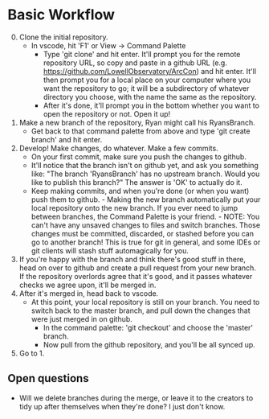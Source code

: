 # Basic Workflow

0. Clone the initial repository.
    - In vscode, hit 'F1' or View -> Command Palette
        - Type 'git clone' and hit enter. It'll prompt you for the
          remote repository URL, so copy and paste in a github URL
          (e.g. https://github.com/LowellObservatory/ArcCon) and hit enter.
          It'll then prompt you for a local place on your computer where you
          want the repository to go; it will be a subdirectory of whatever
          directory you choose, with the name the same as the repository.
        - After it's done, it'll prompt you in the bottom whether you want
          to open the repository or not. Open it up!
1. Make a new branch of the repository, Ryan might call his RyansBranch.
    - Get back to that command palette from above and type 'git create branch'
      and hit enter.
2. Develop! Make changes, do whatever. Make a few commits.
    - On your first commit, make sure you push the changes to github.
    - It'll notice that the branch isn't on github yet, and ask you
      something like:
          "The branch 'RyansBranch' has no upstream branch.
           Would you like to publish this branch?"
      The answer is 'OK' to actually do it.
    - Keep making commits, and when you're done (or when you want) push them
      to github.
          - Making the new branch automatically put your local repository
            onto the new branch.  If you ever need to jump between branches,
            the Command Palette is your friend.
              - NOTE: You can't have any unsaved changes to files and switch
                branches.  Those changes must be committed, discarded, or
                stashed before you can go to another branch! This is true
                for git in general, and some IDEs or git clients will
                stash stuff automagically for you.
3. If you're happy with the branch and think there's good stuff in there,
   head on over to github and create a pull request from your new branch.
   If the repository overlords agree that it's good, and it passes whatever
   checks we agree upon, it'll be merged in.
4. After it's merged in, head back to vscode.
    - At this point, your local repository is still on your branch. You need
      to switch back to the master branch, and pull down the changes that
      were just merged in on github.
        - In the command palette: 'git checkout' and choose the 'master' branch.
        - Now pull from the github repository, and you'll be all synced up.
5. Go to 1.

## Open questions
- Will we delete branches during the merge, or leave it to the creators to
  tidy up after themselves when they're done?    I just don't know.